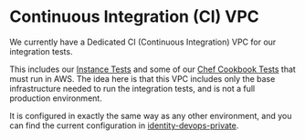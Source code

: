 # Continuous Integration (CI) VPC

We currently have a Dedicated CI (Continuous Integration) VPC for our
integration tests.

This includes our [Instance Tests](instances.md) and some of our [Chef Cookbook
Tests](cookbooks.md) that must run in AWS. The idea here is that this VPC includes only the base infrastructure needed to
run the integration tests, and is not a full production environment.

It is configured in exactly the same way as any other environment, and you can
find the current configuration in
[identity-devops-private](https://github.com/18F/identity-devops-private/blob/master/env/ci.sh).
